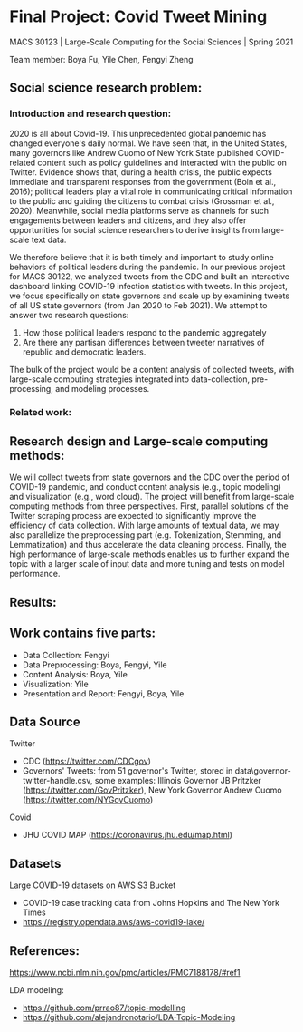 # Final Project: Covid Tweet Mining

MACS 30123 | Large-Scale Computing for the Social Sciences | Spring 2021

Team member: Boya Fu, Yile Chen, Fengyi Zheng

## Social science research problem:

### Introduction and research question:
2020 is all about Covid-19. This unprecedented global pandemic has changed everyone's daily normal. We have seen that, in the United States, many governors like Andrew Cuomo of New York State published COVID-related content such as policy guidelines and interacted with the public on Twitter. Evidence shows that, during a health crisis, the public expects immediate and transparent responses from the government (Boin et al., 2016); political leaders play a vital role in communicating critical information to the public and guiding the citizens to combat crisis (Grossman et al., 2020). Meanwhile, social media platforms serve as channels for such engagements between leaders and citizens, and they also offer opportunities for social science researchers to derive insights from large-scale text data. 

We therefore believe that it is both timely and important to study online behaviors of political leaders during the pandemic. In our previous project for MACS 30122, we analyzed tweets from the CDC and built an interactive dashboard linking COVID-19 infection statistics with tweets. In this project, we focus specifically on state governors and scale up by examining tweets of all US state governors (from Jan 2020 to Feb 2021). We attempt to answer two research questions:

1. How those political leaders respond to the pandemic aggregately
2. Are there any partisan differences between tweeter narratives of republic and democratic leaders. 

The bulk of the project would be a content analysis of collected tweets, with large-scale computing strategies integrated into data-collection, pre-processing, and modeling processes.

### Related work:


## Research design and Large-scale computing methods:

We will collect tweets from state governors and the CDC over the period of COVID-19 pandemic, and conduct content analysis (e.g., topic modeling) and visualization (e.g., word cloud). The project will benefit from large-scale computing methods from three perspectives. First, parallel solutions of the Twitter scraping process are expected to significantly improve the efficiency of data collection. With large amounts of textual data, we may also parallelize the preprocessing part (e.g. Tokenization, Stemming, and Lemmatization) and thus accelerate the data cleaning process. Finally, the high performance of large-scale methods enables us to further expand the topic with a larger scale of input data and more tuning and tests on model performance.

## Results:

## Work contains five parts:

- Data Collection: Fengyi
- Data Preprocessing: Boya, Fengyi, Yile
- Content Analysis: Boya, Yile
- Visualization: Yile
- Presentation and Report: Fengyi, Boya, Yile

## Data Source

Twitter
- CDC (https://twitter.com/CDCgov)
- Governors' Tweets: from 51 governor's Twitter, stored in data\governor-twitter-handle.csv, some examples: Illinois Governor JB Pritzker (https://twitter.com/GovPritzker), New York Governor Andrew Cuomo (https://twitter.com/NYGovCuomo)

Covid
- JHU COVID MAP (https://coronavirus.jhu.edu/map.html)

## Datasets

Large COVID-19 datasets on AWS S3 Bucket 
- COVID-19 case tracking data from Johns Hopkins and The New York Times
- https://registry.opendata.aws/aws-covid19-lake/

## References:

https://www.ncbi.nlm.nih.gov/pmc/articles/PMC7188178/#ref1

LDA modeling:
- https://github.com/prrao87/topic-modelling
- https://github.com/alejandronotario/LDA-Topic-Modeling
